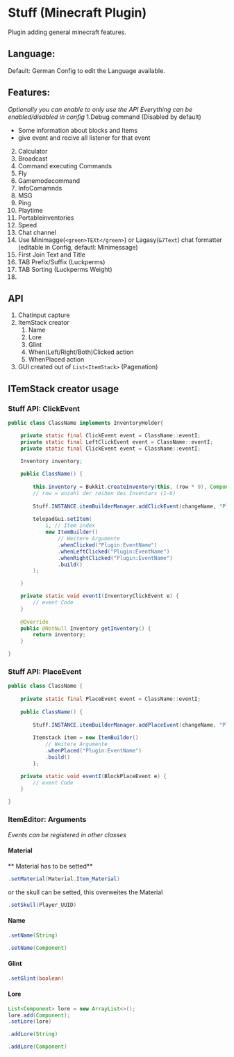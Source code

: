# Stuff (Minecraft Plugin)
Plugin adding general minecraft features.

## Language:
Default: German
Config to edit the Language available.

## Features:
*Optionally you can enable to only use the API*
*Everything can be enabled/disabled in config*
1.Debug command (Disabled by default)
- Some information about blocks and Items
- give event and recive all listener for that event
2. Calculator
3. Broadcast
4. Command executing Commands
5. Fly
6. Gamemodecommand
7. InfoComamnds
8. MSG
9. Ping
10. Playtime
11. Portableinventories
12. Speed
13. Chat channel
14. Use Minimagge(`<green>TEXt</green>`) or Lagasy(`&7Text`) chat formatter (editable in Config, defautl: Minimessage)
15. First Join Text and Title
16. TAB Prefix/Suffix (Luckperms)
17. TAB Sorting (Luckperms Weight)
18.  

## API
1. Chatinput capture
2. ItemStack creator
   1. Name
   2. Lore
   3. Glint
   4. When(Left/Right/Both)Clicked action 
   5. WhenPlaced action
4. GUI created out of `List<ItemStack>` (Pagenation)

## ITemStack creator usage
### Stuff API: ClickEvent
```java
public class ClassName implements InventoryHolder{

	private static final ClickEvent event = ClassName::eventI;
	private static final LeftClickEvent event = ClassName::eventI;
	private static final ClickEvent event = ClassName::eventI;

	Inventory inventory;
	
	public ClassName() {
	
		this.inventory = Bukkit.createInventory(this, (row * 9), Component.Text();
		// row = anzahl der reihen des Inventars (1-6)
	
		Stuff.INSTANCE.itemBuilderManager.addClickEvent(changeName, "Plugin:EventName");
			
		telepadGui.setItem(
			1, // Item index
			new ItemBuilder()
				// Weitere Argumente
				.whenClicked("Plugin:EventName")
				.whenLeftClicked("Plugin:EventName")
				.whenRightClicked("Plugin:EventName")
				.build()
		);

	}

	private static void eventI(InventoryClickEvent e) {
		// event Code
	}
	
	@Override
	public @NotNull Inventory getInventory() {
		return inventory;
	}

}
```
### Stuff API: PlaceEvent
```java
public class ClassName {
	
	private static final PlaceEvent event = ClassName::eventI;
	
	public ClassName() {
		
		Stuff.INSTANCE.itemBuilderManager.addPlaceEvent(changeName, "Plugin:EventName");
		
		Itemstack item = new ItemBuilder()
			// Weitere Argumente
			.whenPlaced("Plugin:EventName")
			.build()
		);

	private static void eventI(BlockPlaceEvent e) {
		// event Code
	}

}
```
### ItemEditor: Arguments
*Events can be registered in other classes*
#### Material
** Material has to be setted**
```java
.setMaterial(Material.Item_Material)
```
or the skull can be setted, this overweites the Material
```java
.setSkull(Player_UUID)
```
#### Name
```java
.setName(String)
```
```java
.setName(Component)
```
#### Glint
```java
.setGlint(boolean)
```
#### Lore
```java
List<Component> lore = new ArrayList<>();
lore.add(Component);
.setLore(lore)
```
```java
.addLore(String)
```
```java
.addLore(Component)
```
